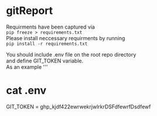 # gitReport

Requirments have been captured via  
`pip freeze > requirements.txt`  
Please install neccessary requirments by running  
`pip install -r requirements.txt`

You should include .env file on the root repo directory  
and define GIT_TOKEN variable.  
As an example
'''
# cat .env
GIT_TOKEN = ghp_kjdf422ewrwekrjwlrkrDSFdfewrfDsdfewf
```